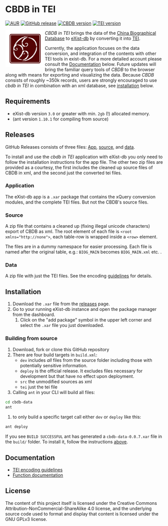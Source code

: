 # CBDB in TEI
[![AUR](https://img.shields.io/badge/license-GPLv3.0-blue.svg)](https://choosealicense.com/licenses/gpl-3.0/)
[![GitHub release](https://img.shields.io/badge/release-0.6.3-green.svg)](https://github.com/duncdrum/cbdb-data/releases/latest)
[![CBDB version](https://img.shields.io/badge/CBDB-20170829-red.svg)](https://hu-my.sharepoint.com/personal/hongsuwang_fas_harvard_edu/_layouts/15/guestaccess.aspx?guestaccesstoken=3E8k6iahdJx2Ew6k%2BAeKHDuP4DSSFzbpy02BbfjXhKs%3D&docid=09fda1531e3214410a18eb2aece0b003f)
[![TEI version](https://img.shields.io/badge/TEI_P5-3.1.0-yellow.svg)](http://www.tei-c.org/release/doc/tei-p5-doc/en/html/index.html)

<img src="icon.png" align="left" width="25%"/>

*CBDB in TEI* brings the data of the [China Biographical Database](http://projects.iq.harvard.edu/cbdb/home)
to [eXist-db](http://exist-db.org/exist/apps/homepage/index.html) by converting it into [TEI](http://www.tei-c.org/index.xml).

Currently, the application focuses on the data conversion, and integration of the contents with other TEI tools in exist-db.
For a more detailed account please consult the [Documentation](#documentation) below. Future updates will bring the familiar query
tools of *CBDB* to the browser along with means for exporting and visualizing the data.
Because *CBDB* consists of roughly ~350k records, users are strongly encouraged to use *cbdb in TEI* in combination with an xml database, see [installation](#installation) below.


## Requirements
*   eXist-db version `3.0` or greater with min. `2gb` (!) allocated memory.
*   (ant version `1.10.1` for compiling from source)



## Releases
GitHub Releases consists of three files: [App](#application), [source](#source), and [data](#data).

To install and use the *cbdb in TEI* application with eXist-db you only need to follow the installation instructions for the app file.
The other two zip files are provided as a courtesy, the first includes the cleaned up source files of CBDB in xml, and the second
just the converted tei files.

### Application
The eXist-db app is a `.xar` package that contains the xQuery conversion modules, and the complete TEI files.
But not the CBDB's source files.

### Source
A zip file that contains a cleaned up (fixing illegal unicode characters) export of CBDB as xml.
The root element of each file is `<root xmlns="http://none">`, each table-row is wrapped inside a `<row>` element.

The files are in a dummy namespace for easier processing.
Each file is named after the original table, e.g.:
`BIOG_MAIN` becomes `BIOG_MAIN.xml` etc. .

### Data
A zip file with just the TEI files. See the encoding [guidelines](doc/encoding-desc.md) for details.

## Installation
1.  Download  the `.xar` file from the [releases](https://github.com/duncdrum/cbdb-data/releases) page.
2.  Go to your running eXist-db instance and open the package manager from the dashboard.
    1.  Click on the "add package" symbol in the upper left corner and select the `.xar` file you just downloaded.

### Building from source
1.  Download, fork or clone this GitHub repository
2.  There are four build targets in `build.xml`:
    *   `dev` includes *all* files from the source folder including those with potentially sensitive information.
    *   `deploy` is the official release. It excludes files necessary for development but that have no effect upon deployment.
    *   `src` the unmodified sources as xml
    *   `tei` just the tei file
3.  Calling `ant` in your CLI will build all files:    
```bash
cd cbdb-data
ant
```
  1. to only build a specific target call either `dev` or `deploy` like this:
  ```bash   
  ant deploy
  ```   

If you see `BUILD SUCCESSFUL` ant has generated a `cbdb-data-0.0.7.xar` file in the `build/` folder. To install it, follow the instructions [above](#installation).



## Documentation
*   [TEI encoding guidelines](doc/encoding-desc.md)
*   [Function documentation](doc/function-doc.md)

## License
The content of this project itself is licensed under the Creative Commons Attribution-NonCommercial-ShareAlike 4.0 license,
and the underlying source code used to format and display that content is licensed under the GNU GPLv3 license.
